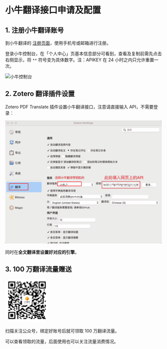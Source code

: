 # 小牛翻译接口申请及配置

## 1. 注册小牛翻译账号

到小牛翻译的 [注册页面](https://niutrans.com/register)，使用手机号或邮箱进行注册。

登录小牛控制台，在「个人中心」页基本信息部分可看到，查看及复制前需先点击右侧显示，将 `**` 符号变为具体数字。注：APIKEY 在 24 小时之内只允许重置一次。

![小牛控制台](../../../assets/images/zotero-plugin-translate/niutrans-1.bmp)

## 2. Zotero 翻译插件设置

Zotero PDF Translate 插件设置小牛翻译接口，注意请直接输入 API，不需要登录：

![翻译插件配置](../../../assets/images/zotero-plugin-translate/niutrans-2.png)

同时在**全文翻译里设置好对应的引擎**。

## 3. 100 万翻译流量赠送

![扫码获取 100 万流量](../../../assets/images/zotero-plugin-translate/niutrans-3.png)

扫描关注公众号，绑定好账号后就可领取 100 万翻译流量。

可以查看领取的流量，后面使用也可以关注流量消费情况。
